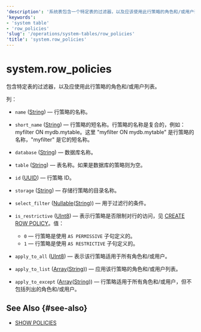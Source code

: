 ```yaml
---
'description': '系统表包含一个特定表的过滤器，以及应该使用此行策略的角色和/或用户列表。'
'keywords':
- 'system table'
- 'row_policies'
'slug': '/operations/system-tables/row_policies'
'title': 'system.row_policies'
---
```



# system.row_policies

包含特定表的过滤器，以及应使用此行策略的角色和/或用户列表。

列：
- `name` ([String](../../sql-reference/data-types/string.md)) — 行策略的名称。

- `short_name` ([String](../../sql-reference/data-types/string.md)) — 行策略的短名称。行策略的名称是复合的，例如：myfilter ON mydb.mytable。这里 "myfilter ON mydb.mytable" 是行策略的名称，"myfilter" 是它的短名称。

- `database` ([String](../../sql-reference/data-types/string.md)) — 数据库名称。

- `table` ([String](../../sql-reference/data-types/string.md)) — 表名称。如果是数据库的策略则为空。

- `id` ([UUID](../../sql-reference/data-types/uuid.md)) — 行策略 ID。

- `storage` ([String](../../sql-reference/data-types/string.md)) — 存储行策略的目录名称。

- `select_filter` ([Nullable](../../sql-reference/data-types/nullable.md)([String](../../sql-reference/data-types/string.md))) — 用于过滤行的条件。

- `is_restrictive` ([UInt8](/sql-reference/data-types/int-uint#integer-ranges)) — 表示行策略是否限制对行的访问，见 [CREATE ROW POLICY](/sql-reference/statements/create/row-policy)。值：
  - `0` — 行策略是使用 `AS PERMISSIVE` 子句定义的。
  - `1` — 行策略是使用 `AS RESTRICTIVE` 子句定义的。

- `apply_to_all` ([UInt8](/sql-reference/data-types/int-uint#integer-ranges)) — 表示该行策略适用于所有角色和/或用户。

- `apply_to_list` ([Array](../../sql-reference/data-types/array.md)([String](../../sql-reference/data-types/string.md))) — 应用该行策略的角色和/或用户列表。

- `apply_to_except` ([Array](../../sql-reference/data-types/array.md)([String](../../sql-reference/data-types/string.md))) — 行策略适用于所有角色和/或用户，但不包括列出的角色和/或用户。

## See Also {#see-also}

- [SHOW POLICIES](/sql-reference/statements/show#show-policies)
